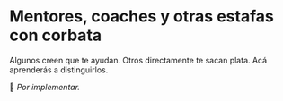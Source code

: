 # Mentores, coaches y otras estafas con corbata

Algunos creen que te ayudan. Otros directamente te sacan plata. Acá aprenderás a distinguirlos.

📌 *Por implementar.*
